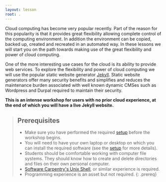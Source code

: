 ```yaml
---
layout: lesson
root: .
---
```


Cloud computing has become very popular recently. Part of the reason for this popularity is that it provides great flexibility allowing complete control of the computing environment. In addition the environment can be copied, backed up, created and recreated in an automated way. In these lessons we will start you on the path towards making use of the great flexibility and power of cloud computing.

One of the more interesting use cases for the cloud is its ability to provide web services. To explore the flexibility and power of cloud computing we will use the popular static website generator [Jekyll](https://jekyllrb.com/). Static website generators offer many security benefits and simplifies and reduces the maintenance burden associated with well known dynamic CMSes such as Wordpress and Durpal required to maintain their security.

**This is an intense workshop for users with no prior cloud experience, at the end of which you will have a live Jekyll website.**

> ## Prerequisites
> * Make sure you have performed the required [setup](./setup/) before the workshop begins.
> * You will need to have your own laptop or desktop on which you can install the required software (see the [setup](./setup/) for more details).
> * Students should be comfortable working with computer file systems. They should know how to create and delete directories and files on their own personal computer.
> * [Software Carpentry's Unix Shell](https://swcarpentry.github.io/shell-novice/), or similar experience is required.
> * Programming experience is an asset but not required.
{: .prereq}
